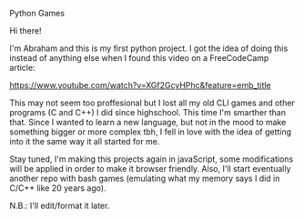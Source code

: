 Python Games

Hi there!

I'm Abraham and this is my first python project.
I got the idea of doing this instead of anything else when I found this video on a FreeCodeCamp article:

https://www.youtube.com/watch?v=XGf2GcyHPhc&feature=emb_title

This may not seem too proffesional but I lost all my old CLI games and other programs (C and C++) I did since highschool. This time I'm smarther than that.
Since I wanted to learn a new language, but not in the mood to make something bigger or more complex tbh, I fell in love with the idea of getting into it the same way it all started for me.

Stay tuned, I'm making this projects again in javaScript, some modifications will be applied in order to make it browser friendly.
Also, I'll start eventually another repo with bash games (emulating what my memory says I did in C/C++ like 20 years ago).

N.B.: I'll edit/format it later.

